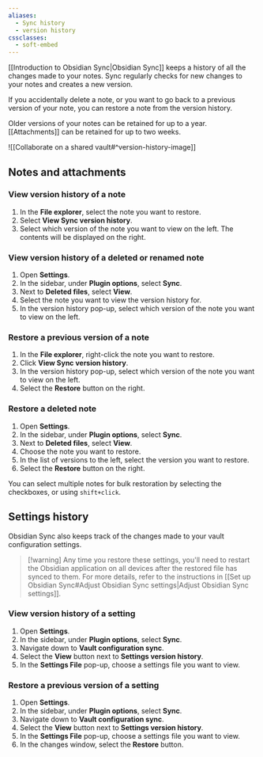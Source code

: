 ```yaml
---
aliases:
  - Sync history
  - version history
cssclasses:
  - soft-embed
---
```

[[Introduction to Obsidian Sync|Obsidian Sync]] keeps a history of all the changes made to your notes. Sync regularly checks for new changes to your notes and creates a new version.

If you accidentally delete a note, or you want to go back to a previous version of your note, you can restore a note from the version history.

Older versions of your notes can be retained for up to a year. [[Attachments]] can be retained for up to two weeks. 

![[Collaborate on a shared vault#^version-history-image]]

## Notes and attachments

### View version history of a note

1. In the **File explorer**, select the note you want to restore.
2. Select **View Sync version history**.
3. Select which version of the note you want to view on the left. The contents will be displayed on the right. 

### View version history of a deleted or renamed note

1. Open **Settings**.
2. In the sidebar, under **Plugin options**, select **Sync**.
3. Next to **Deleted files**, select **View**.
4. Select the note you want to view the version history for.
5. In the version history pop-up, select which version of the note you want to view on the left. 

### Restore a previous version of a note

1. In the **File explorer**, right-click the note you want to restore.
2. Click **View Sync version history**.
3. In the version history pop-up, select which version of the note you want to view on the left. 
4. Select the **Restore** button on the right.

### Restore a deleted note

1. Open **Settings**.
2. In the sidebar, under **Plugin options**, select **Sync**.
3. Next to **Deleted files**, select **View**.
4. Choose the note you want to restore.
5. In the list of versions to the left, select the version you want to restore.
6. Select the **Restore** button on the right.

You can select multiple notes for bulk restoration by selecting the checkboxes, or using `shift+click`. 

## Settings history

Obsidian Sync also keeps track of the changes made to your vault configuration settings. 

> [!warning] Any time you restore these settings, you'll need to restart the Obsidian application on all devices after the restored file has synced to them. For more details, refer to the instructions in [[Set up Obsidian Sync#Adjust Obsidian Sync settings|Adjust Obsidian Sync settings]].

### View version history of a setting

1. Open **Settings**.
2. In the sidebar, under **Plugin options**, select **Sync**.
3. Navigate down to **Vault configuration sync**. 
4. Select the **View** button next to **Settings version history**.
5. In the **Settings File** pop-up, choose a settings file you want to view.  
### Restore a previous version of a setting

1. Open **Settings**.
2. In the sidebar, under **Plugin options**, select **Sync**.
3. Navigate down to **Vault configuration sync**. 
4. Select the **View** button next to **Settings version history**.
5. In the **Settings File** pop-up, choose a settings file you want to view.  
6. In the changes window, select the **Restore** button.
